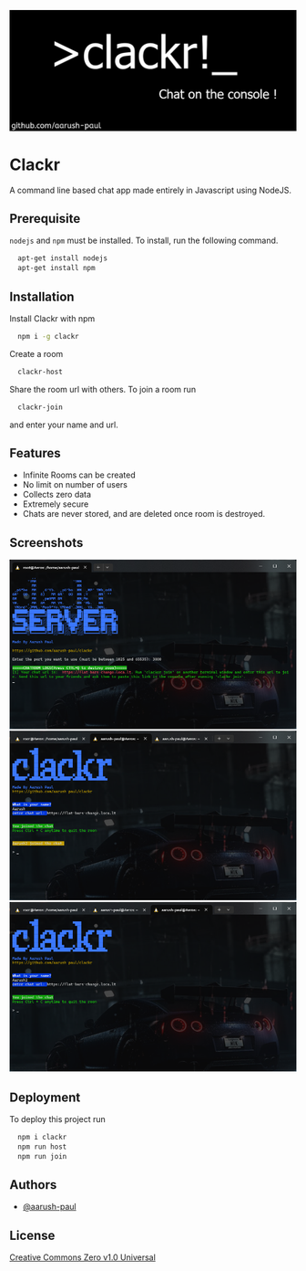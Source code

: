 
![clackr](https://raw.githubusercontent.com/aarush-paul/clackr/main/pics/logo.png)


# Clackr

A command line based chat app made entirely in Javascript using NodeJS.

## Prerequisite

`nodejs` and `npm` must be installed. To install, run the following command.

```bash
  apt-get install nodejs
  apt-get install npm
```

## Installation

Install Clackr with npm

```bash
  npm i -g clackr
```

Create a room

```bash
  clackr-host
```
Share the room url with others.
To join a room run

```bash
  clackr-join
```
and enter your name and url.
## Features

- Infinite Rooms can be created
- No limit on number of users
- Collects zero data
- Extremely secure
- Chats are never stored, and are deleted once room is destroyed.


## Screenshots

![App Screenshot](https://raw.githubusercontent.com/aarush-paul/clackr/main/pics/1.png)
![App Screenshot](https://raw.githubusercontent.com/aarush-paul/clackr/main/pics/2.png)
![App Screenshot](https://raw.githubusercontent.com/aarush-paul/clackr/main/pics/3.png)


## Deployment

To deploy this project run

```bash
  npm i clackr
  npm run host
  npm run join
```


## Authors

- [@aarush-paul](https://www.github.com/aarush-paul)


## License

[Creative Commons Zero v1.0 Universal](https://github.com/aarush-paul/clackr/blob/main/LICENSE)

